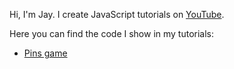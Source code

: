 Hi, I'm Jay. I create JavaScript tutorials on [YouTube](https://www.youtube.com/channel/UCh2cSxu4MsOZkRjl6b-rdBQ).

Here you can find the code I show in my tutorials:

- [Pins game](https://github.com/JayDoesJS/pins)
